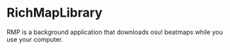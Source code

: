 # RichMapLibrary
RMP is a background application that downloads osu! beatmaps while you use your computer.
